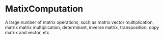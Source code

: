 # MatixComputation
 A large number of matrix operations, such as matrix vector multiplication, matrix matrix multiplication, determinant, inverse matrix, transposition, copy matrix and vector, etc
